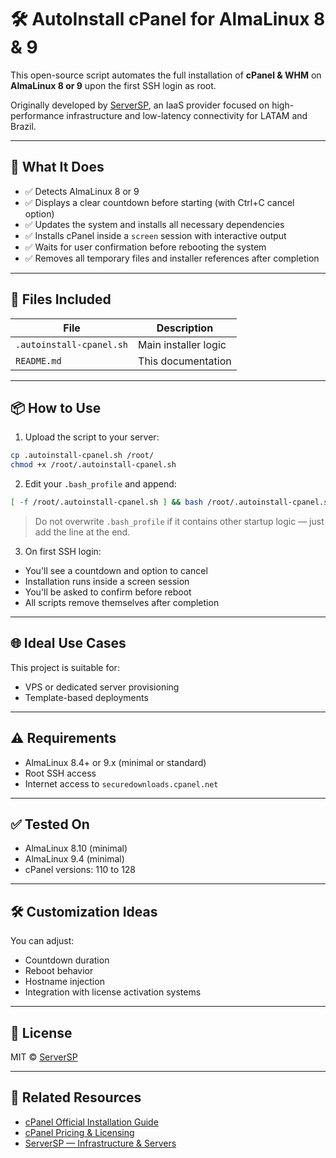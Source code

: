 # 🛠️ AutoInstall cPanel for AlmaLinux 8 & 9

This open-source script automates the full installation of **cPanel & WHM** on **AlmaLinux 8 or 9** upon the first SSH login as root.

Originally developed by [ServerSP](https://serversp.com), an IaaS provider focused on high-performance infrastructure and low-latency connectivity for LATAM and Brazil.

---

## 🚀 What It Does

- ✅ Detects AlmaLinux 8 or 9
- ✅ Displays a clear countdown before starting (with Ctrl+C cancel option)
- ✅ Updates the system and installs all necessary dependencies
- ✅ Installs cPanel inside a `screen` session with interactive output
- ✅ Waits for user confirmation before rebooting the system
- ✅ Removes all temporary files and installer references after completion

---

## 📂 Files Included

| File                         | Description                                 |
|-----------------------------|---------------------------------------------|
| `.autoinstall-cpanel.sh`    | Main installer logic                        |
| `README.md`                 | This documentation                          |

---

## 📦 How to Use

1. Upload the script to your server:
```bash
cp .autoinstall-cpanel.sh /root/
chmod +x /root/.autoinstall-cpanel.sh
```

2. Edit your `.bash_profile` and append:
```bash
[ -f /root/.autoinstall-cpanel.sh ] && bash /root/.autoinstall-cpanel.sh
```

> Do not overwrite `.bash_profile` if it contains other startup logic — just add the line at the end.

3. On first SSH login:
- You'll see a countdown and option to cancel
- Installation runs inside a screen session
- You'll be asked to confirm before reboot
- All scripts remove themselves after completion

---

## 🌐 Ideal Use Cases

This project is suitable for:
- VPS or dedicated server provisioning
- Template-based deployments

---

## ⚠️ Requirements

- AlmaLinux 8.4+ or 9.x (minimal or standard)
- Root SSH access
- Internet access to `securedownloads.cpanel.net`

---

## ✅ Tested On

- AlmaLinux 8.10 (minimal)
- AlmaLinux 9.4 (minimal)
- cPanel versions: 110 to 128

---

## 🛠️ Customization Ideas

You can adjust:
- Countdown duration
- Reboot behavior
- Hostname injection
- Integration with license activation systems

---

## 📄 License

MIT © [ServerSP](https://serversp.com)

---

## 🔗 Related Resources

- [cPanel Official Installation Guide](https://docs.cpanel.net/installation-guide/)
- [cPanel Pricing & Licensing](https://cpanel.net/pricing/)
- [ServerSP — Infrastructure & Servers](https://serversp.com)
